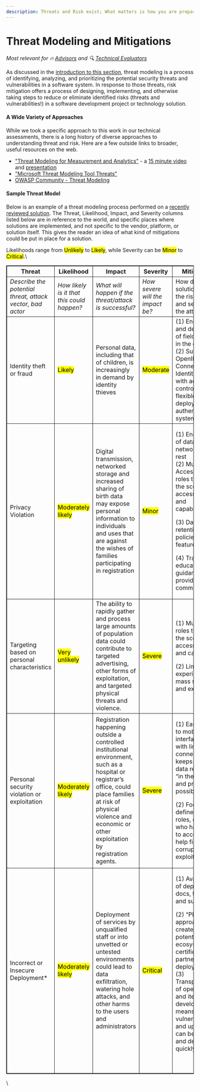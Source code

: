 ```yaml
---
description: Threats and Risk exist; What matters is how you are prepared to respond!
---
```


# Threat Modeling and Mitigations

<i class="relevant">Most relevant for 🔥 [Advisors](../get-started.md#advisors) and 🔍 [Technical Evaluators](../get-started.md#technical-evaluators)</i>

As discussed in the [introduction to this section](holistic-audits-for-ict4d.md), threat modeling is a process of identifying, analyzing, and prioritizing the potential security threats and vulnerabilities in a software system. In response to those threats, risk mitigation offers a process of designing, implementing, and otherwise taking steps to reduce or eliminate identified risks (threats and vulnerabilities!) in a software development project or technology solution.

#### A Wide Variety of Approaches

While we took a specific approach to this work in our technical assessments, there is a long history of diverse approaches to understanding threat and risk. Here are a few outside links to broader, useful resources on the web.&#x20;

* ["Threat Modeling for Measurement and Analytics"](https://docs.cleaninsights.org/docs/threat-modeling/) - a [15 minute video](https://www.youtube.com/watch?v=nt6ac3WoogA) and [presentation](https://docs.google.com/presentation/d/1RsikxjM9SxLkEK68WT4sgywA68LeL2m3o9T37LcjRCY/edit?usp=sharing)
* ["Microsoft Threat Modeling Tool Threats"](https://learn.microsoft.com/en-us/azure/security/develop/threat-modeling-tool-threats)
* [OWASP Community - Threat Modeling](https://owasp.org/www-community/Threat\_Modeling)

#### Sample Threat Model

Below is an example of a threat modeling process performed on a [recently reviewed solution](../partners/partner-assessments/). The Threat, Likelihood, Impact, and Severity columns listed below are in reference to the world, and specific places where solutions are implemented, and not specific to the vendor, platform, or solution itself. This gives the reader an idea of what kind of mitigations could be put in place for a solution.

Likelihoods range from <mark class="blue">Unlikely</mark> to <mark class="red">Likely</mark>, while Severity can be <mark class="blue">Minor</mark> to <mark class="red">Critical</mark>.\

<style>
table, th, td {
  border: 1px solid;
}</style>
<table><thead><tr><th width="167">Threat</th><th width="119">Likelihood</th><th width="181">Impact</th><th width="108">Severity</th><th>Mitigations</th></tr></thead><tbody><tr><td><em>Describe the potential threat, attack vector, bad actor</em></td><td><em>How likely is it that this could happen?</em> </td><td><em>What will happen if the threat/attack is successful?</em></td><td><em>How severe will the impact be?</em></td><td>How does the solution reduce the risk, impact, and severity of the attack?</td></tr><tr><td>Identity theft or fraud</td><td><mark class="red">Likely</mark></td><td>Personal data, including that of children, is increasingly in demand by identity thieves</td><td><mark class="purple">Moderate</mark></td><td>(1) Encryption and decryption of fields stored in the database (2) Support for OpenID Connect(OIDC) Identity Layer with access controls and flexible deployment of authentication systems</td></tr><tr><td>Privacy Violation</td><td><mark class="orange">Moderately likely</mark></td><td>Digital transmission, networked storage and increased sharing of birth data may expose personal information to individuals and uses that are against the wishes of families participating in registration</td><td><mark class="purple">Minor</mark></td><td><p>(1) Encryption of data on the network and at rest<br>(2) Multiple Access Control roles that limit the scope of access to data and capabilities.</p><p>(3) Data retention policies and features</p><p>(4) Training, education, and guidance provided by community</p></td></tr><tr><td>Targeting based on personal characteristics</td><td><mark class="purple">Very unlikely</mark></td><td>The ability to rapidly gather and process large amounts of population data could contribute to targeted advertising, other forms of exploitation, and targeted physical threats and violence.</td><td><mark class="orange">Severe</mark></td><td><p>(1) Multiple roles that limit the scope of access to data and capabilities</p><p>(2)  Limit in user experience for mass search and export</p></td></tr><tr><td>Personal security violation or exploitation</td><td><mark class="orange">Moderately likely</mark></td><td>Registration happening outside a controlled institutional environment, such as a hospital or registrar’s office, could place families at risk of physical violence and economic or other exploitation by registration agents.</td><td><mark class="orange">Severe</mark></td><td><p>(1) Easy access to mobile interface, even with limited connectivity, keeps as much data reporting “in the system” and private as possible</p><p>(2) Focus on defined user roles, control who has access to accounts can help fight corruption and exploitation</p></td></tr><tr><td>Incorrect or Insecure Deployment*</td><td><mark class="orange">Moderately likely</mark></td><td>Deployment of services by unqualified staff or into unvetted or untested environments could lead to data exfiltration, watering hole attacks, and other harms to the users and administrators</td><td><mark class="red">Critical</mark></td><td><p>(1) Availability of deployment docs, training, and support</p><p>(2) “Platform” approach creates potential for an ecosystem of certified/trusted partners for deployment<br>(3) Transparency of open-source and iterative development means vulnerabilities and updates can be fixed and deployed quickly</p><p><br></p></td></tr></tbody></table>



\
